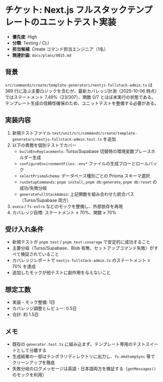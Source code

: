 # チケット: Next.js フルスタックテンプレートのユニットテスト実装

- **優先度**: High
- **分類**: Testing / CLI
- **担当候補**: Create コマンド担当エンジニア（1名）
- **関連計画**: `docs/plans/0015.md`

## 背景
`src/commands/create/template-generators/nextjs-fullstack-admin.ts` は 369 行に及ぶ主要ロジックを含むが、最新カバレッジ計測（2025-10-06 時点）ではステートメント 7.49%（23/307）、関数 0/7 とほぼ未実行の状態である。テンプレート生成の信頼性確保のため、ユニットテストを整備する必要がある。

## 実装内容
1. 新規テストファイル `test/unit/src/commands/create/template-generators/nextjs-fullstack-admin.test.ts` を追加
2. 以下の責務を個別テストでカバー
   - `buildEnvReplacements`: Turso/Supabase 切替時の環境変数プレースホルダー生成
   - `configureEnvironmentFiles`: `.env*` ファイルの生成フローとロールバック
   - `selectPrismaSchema`: データベース種別ごとの Prisma スキーマ選択
   - `runSetupCommands`: `pnpm install`, `pnpm db:generate`, `pnpm db:reset` の成功/失敗分岐
   - `generateFullStackAdmin`: 上記関数を組み合わせた統合パス（Turso/Supabase 両方）
3. `execa` / `fs-extra` などのモックを整備し、外部依存を再現
4. カバレッジ目標: ステートメント ≥ 70%、関数 ≥ 70%

## 受け入れ条件
- 新規テストが `pnpm test` / `pnpm test:coverage` で安定的に成功すること
- 主要分岐（Turso/Supabase、Blob 有無、セットアップコマンド失敗）がすべて検証されていること
- カバレッジレポートで `nextjs-fullstack-admin.ts` のステートメント ≥ 70% を達成
- 追加したモックが他テストに副作用を与えないこと

## 想定工数
- 実装・モック整備: 1日
- カバレッジ調整とレビュー: 0.5日
- 合計: 約 1.5日

## メモ
- 既存の `generator.test.ts` に組み込まず、テンプレート専用のテストスイートとして分離する
- 生成結果の一部はテンポラリディレクトリに出力し、`fs.mkdtempSync` 等でクリーンアップを徹底
- 失敗分岐のログメッセージは英語・日本語両方を検証する（`getMessages()` のモックを利用）
